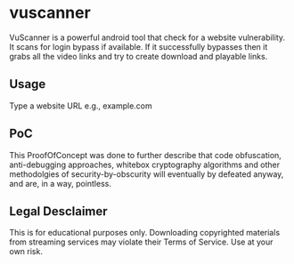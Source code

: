 # vuscanner
VuScanner is a powerful android tool that check for a website vulnerability. It scans for login bypass if available. If it successfully bypasses then it grabs all the video links and try to create download and playable links.

## Usage
Type a website URL e.g., example.com

## PoC
This ProofOfConcept was done to further describe that code obfuscation, anti-debugging approaches, whitebox cryptography algorithms and other methodolgies of security-by-obscurity will eventually by defeated anyway, and are, in a way, pointless.

## Legal Desclaimer
This is for educational purposes only. Downloading copyrighted materials from streaming services may violate their Terms of Service. Use at your own risk.
